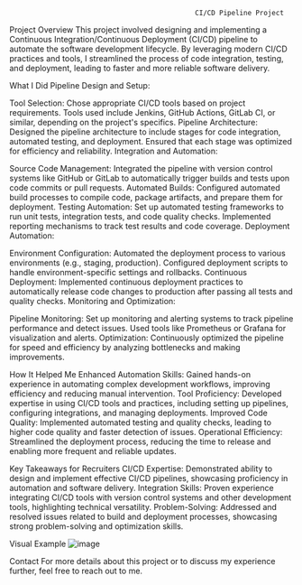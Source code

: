                                                   CI/CD Pipeline Project
Project Overview
This project involved designing and implementing a Continuous Integration/Continuous Deployment (CI/CD) pipeline to automate the software development lifecycle. By leveraging modern CI/CD practices and tools, I streamlined the process of code integration, testing, and deployment, leading to faster and more reliable software delivery.

What I Did
Pipeline Design and Setup:

Tool Selection: Chose appropriate CI/CD tools based on project requirements. Tools used include Jenkins, GitHub Actions, GitLab CI, or similar, depending on the project's specifics.
Pipeline Architecture: Designed the pipeline architecture to include stages for code integration, automated testing, and deployment. Ensured that each stage was optimized for efficiency and reliability.
Integration and Automation:

Source Code Management: Integrated the pipeline with version control systems like GitHub or GitLab to automatically trigger builds and tests upon code commits or pull requests.
Automated Builds: Configured automated build processes to compile code, package artifacts, and prepare them for deployment.
Testing Automation: Set up automated testing frameworks to run unit tests, integration tests, and code quality checks. Implemented reporting mechanisms to track test results and code coverage.
Deployment Automation:

Environment Configuration: Automated the deployment process to various environments (e.g., staging, production). Configured deployment scripts to handle environment-specific settings and rollbacks.
Continuous Deployment: Implemented continuous deployment practices to automatically release code changes to production after passing all tests and quality checks.
Monitoring and Optimization:

Pipeline Monitoring: Set up monitoring and alerting systems to track pipeline performance and detect issues. Used tools like Prometheus or Grafana for visualization and alerts.
Optimization: Continuously optimized the pipeline for speed and efficiency by analyzing bottlenecks and making improvements.

How It Helped Me
Enhanced Automation Skills: Gained hands-on experience in automating complex development workflows, improving efficiency and reducing manual intervention.
Tool Proficiency: Developed expertise in using CI/CD tools and practices, including setting up pipelines, configuring integrations, and managing deployments.
Improved Code Quality: Implemented automated testing and quality checks, leading to higher code quality and faster detection of issues.
Operational Efficiency: Streamlined the deployment process, reducing the time to release and enabling more frequent and reliable updates.

Key Takeaways for Recruiters
CI/CD Expertise: Demonstrated ability to design and implement effective CI/CD pipelines, showcasing proficiency in automation and software delivery.
Integration Skills: Proven experience integrating CI/CD tools with version control systems and other development tools, highlighting technical versatility.
Problem-Solving: Addressed and resolved issues related to build and deployment processes, showcasing strong problem-solving and optimization skills.

Visual Example
![image](https://github.com/user-attachments/assets/480d56cc-daa2-458c-a94a-8fc19aca26da)



Contact
For more details about this project or to discuss my experience further, feel free to reach out to me.

